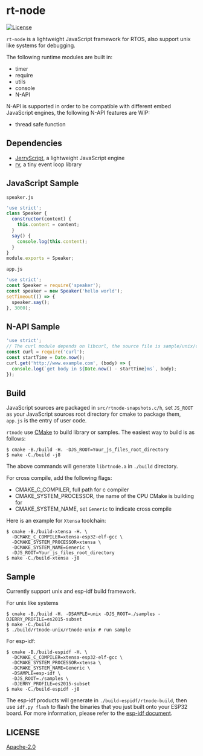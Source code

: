 # rt-node
[![License](https://img.shields.io/badge/licence-Apache%202.0-brightgreen.svg?style=flat)](LICENSE)

`rt-node` is a lightweight JavaScript framework for RTOS, also support unix like systems for debugging.

The following runtime modules are built in:
- timer
- require
- utils
- console
- N-API

N-API is supported in order to be compatible with different embed JavaScript engines, the following N-API features are WIP:
- thread safe function

## Dependencies

- [JerryScript](./deps/jerryscript), a lightweight JavaScript engine
- [rv](./deps/rv), a tiny event loop library

## JavaScript Sample

`speaker.js`

```javascript
'use strict';
class Speaker {
  constructor(content) {
    this.content = content;
  }
  say() {
    console.log(this.content);
  }
}
module.exports = Speaker;
```

`app.js`

```javascript
'use strict';
const Speaker = require('speaker');
const speaker = new Speaker('hello world');
setTimeout(() => {
  speaker.say();
}, 3000);
```

## N-API Sample

```javascript
'use strict';
// The curl module depends on libcurl, the source file is sample/unix/curl.c
const curl = require('curl');
const startTime = Date.now();
curl.get('http://www.example.com', (body) => {
  console.log(`get body in ${Date.now() - startTime}ms`, body);
});
```

## Build

JavaScript sources are packaged in `src/rtnode-snapshots.c/h`, set `JS_ROOT` as your JavaScript sources root directory for cmake to package them, `app.js` is the entry of user code.

`rtnode` use [CMake](https://cmake.org) to build library or samples. The easiest way to build is as follows:

```shell
$ cmake -B./build -H. -DJS_ROOT=Your_js_files_root_directory
$ make -C./build -j8
```

The above commands will generate `librtnode.a` in `./build` directory.

For cross compile, add the following flags:
- CMAKE_C_COMPILER, full path for c compiler
- CMAKE_SYSTEM_PROCESSOR, the name of the CPU CMake is building for
- CMAKE_SYSTEM_NAME, set `Generic` to indicate cross compile

Here is an example for `Xtensa` toolchain:

```shell
$ cmake -B./build-xtensa -H. \
  -DCMAKE_C_COMPILER=xtensa-esp32-elf-gcc \
  -DCMAKE_SYSTEM_PROCESSOR=xtensa \
  -DCMAKE_SYSTEM_NAME=Generic \
  -DJS_ROOT=Your_js_files_root_directory
$ make -C./build-xtensa -j8
```

## Sample

Currently support unix and esp-idf build framework.

For unix like systems
```shell
$ cmake -B./build -H. -DSAMPLE=unix -DJS_ROOT=./samples -DJERRY_PROFILE=es2015-subset
$ make -C./build
$ ./build/rtnode-unix/rtnode-unix # run sample
```

For esp-idf:
```shell
$ cmake -B./build-espidf -H. \
  -DCMAKE_C_COMPILER=xtensa-esp32-elf-gcc \
  -DCMAKE_SYSTEM_PROCESSOR=xtensa \
  -DCMAKE_SYSTEM_NAME=Generic \
  -DSAMPLE=esp-idf \
  -DJS_ROOT=./samples \
  -DJERRY_PROFILE=es2015-subset
$ make -C./build-espidf -j8
```

The esp-idf products will generate in `./build-espidf/rtnode-build`, then use `idf.py flash` to flash the binaries that you just built onto your ESP32 board. For more information, please refer to the [esp-idf document](https://docs.espressif.com/projects/esp-idf/en/latest/get-started/#step-9-flash-onto-the-device).

## LICENSE

[Apache-2.0](./LICENSE)

